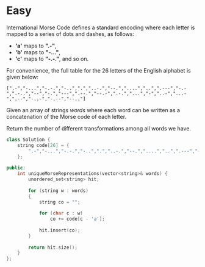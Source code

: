 # Easy

International Morse Code defines a standard encoding where each letter is mapped to a series of dots and dashes, as follows:

- **'a'** maps to **".-"**,
- **'b'** maps to **"-..."**,
- **'c'** maps to **"-.-."**, and so on.

For convenience, the full table for the 26 letters of the English alphabet is given below:

```text
[".-","-...","-.-.","-..",".","..-.","--.","....","..",".---","-.-",".-..","--","-.","---",".--.","--.-",".-.","...","-","..-","...-",".--","-..-","-.--","--.."]
```

Given an array of strings $words$ where each word can be written as a concatenation of the Morse code of each letter.

Return the number of different transformations among all words we have.

```cpp
class Solution {
    string code[26] = {
        ".-","-...","-.-.","-..",".","..-.","--.","....","..",".---","-.-",".-..","--","-.","---",".--.","--.-",".-.","...","-","..-","...-",".--","-..-","-.--","--.."
    };
    
public:
    int uniqueMorseRepresentations(vector<string>& words) {
        unordered_set<string> hit;
        
        for (string w : words)
        {
            string co = "";
            
            for (char c : w)
                co += code[c - 'a'];
            
            hit.insert(co);
        }
        
        return hit.size();
    }
};
```
